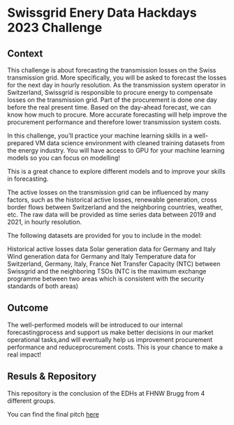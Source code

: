 # Swissgrid Enery Data Hackdays 2023 Challenge

## Context

This challenge is about forecasting the transmission losses on the Swiss transmission grid. More specifically, you will be asked to forecast the losses for the next day in hourly resolution. As the transmission system operator in Switzerland, Swissgrid is responsible to procure energy to compensate losses on the transmission grid. Part of the procurement is done one day before the real present time. Based on the day-ahead forecast, we can know how much to procure. More accurate forecasting will help improve the procurement performance and therefore lower transmission system costs.

In this challenge, you’ll practice your machine learning skills in a well-prepared VM data science environment with cleaned training datasets from the energy industry. You will have access to GPU for your machine learning models so you can focus on modelling!

This is a great chance to explore different models and to improve your skills in forecasting.

The active losses on the transmission grid can be influenced by many factors, such as the historical active losses, renewable generation, cross border flows between Switzerland and the neighboring countries, weather, etc. The raw data will be provided as time series data between 2019 and 2021, in hourly resolution.

The following datasets are provided for you to include in the model:

Historical active losses data Solar generation data for Germany and Italy Wind generation data for Germany and Italy Temperature data for Switzerland, Germany, Italy, France Net Transfer Capacity (NTC) between Swissgrid and the neighboring TSOs (NTC is the maximum exchange programme between two areas which is consistent with the security standards of both areas)

## Outcome

The well-performed models will be introduced to our internal forecastingprocess and support us make better decisions in our market operational tasks,and will eventually help us improvement procurement performance and reduceprocurement costs. This is your chance to make a real impact!

## Resuls & Repository

This repository is the conclusion of the EDHs at FHNW Brugg from 4 different groups.

You can find the final pitch [here](https://hack.energy.opendata.ch/project/12)
